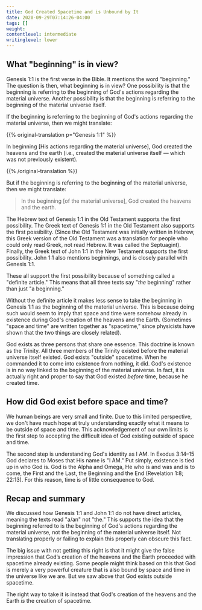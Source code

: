 ```yaml
---
title: God Created Spacetime and is Unbound by It
date: 2020-09-29T07:14:26-04:00
tags: []
weight: 
contentlevel: intermediate
writinglevel: lower
---
```


## What "beginning" is in view?

Genesis 1:1 is the first verse in the Bible. It mentions the word "beginning." The question is then, what beginning is in view? One possibility is that the beginning is referring to the beginning of God's actions regarding the material universe.  Another possibility is that the beginning is referring to the beginning of the material universe itself.

If the beginning is referring to the beginning of God's actions regarding the material universe, then we might translate: 

{{% original-translation p="Genesis 1:1" %}}

In beginning [His actions regarding the material universe], God created the heavens and the earth (i.e., created the material universe itself — which was not previously existent).

{{% /original-translation %}}

But if the beginning is referring to the beginning of the material universe, then we might translate: 

> In the beginning [of the material universe], God created the heavens and the earth.

The Hebrew text of Genesis 1:1 in the Old Testament supports the first possibility. The Greek text of Genesis 1:1 in the Old Testament also supports the first possibility. (Since the Old Testament was initially written in Hebrew, this Greek version of the Old Testament was a translation for people who could only read Greek, not read Hebrew. It was called the Septuagint). Finally, the Greek text of John 1:1 in the New Testament supports the first possibility. John 1:1 also mentions beginnings, and is closely parallel with Genesis 1:1. 

These all support the first possibility because of something called a "definite article." This means that all three texts say "*the* beginning" rather than just "a beginning." 

Without the definite article it makes less sense to take the beginning in Genesis 1:1 as the beginning of the material universe. This is because doing such would seem to imply that space and time were somehow already in existence during God's creation of the heavens and the Earth. (Sometimes "space and time" are written together as "spacetime," since physicists have shown that the two things are closely related). 

God exists as three persons that share one essence. This doctrine is known as the Trinity. All three members of the Trinity existed before the material universe itself existed. God exists "outside" spacetime. When he commanded it to come into existence from nothing, it did. God's existence is in no way linked to the beginning of the material universe. In fact, it is actually right and proper to say that God existed *before* time, because he created time. 

## How did God exist before space and time?

We human beings are very small and finite. Due to this limited perspective, we don't have much hope at truly understanding exactly what it means to be outside of space and time. This acknowledgement of our own limits is the first step to accepting the difficult idea of God existing outside of space and time.

The second step is understanding God's identity as I AM. In Exodus 3:14–15 God declares to Moses that His name is "I AM." Put simply, existence is tied up in who God is. God is the Alpha and Omega, He who is and was and is to come, the First and the Last, the Beginning and the End (Revelation 1:8; 22:13). For this reason, time is of little consequence to God. 

## Recap and summary

We discussed how Genesis 1:1 and John 1:1 do not have direct articles, meaning the texts read "a/an" not "the." This supports the idea that the beginning referred to is the beginning of God's actions regarding the material universe, not the beginning of the material universe itself. Not translating properly or failing to explain this properly can obscure this fact.

The big issue with not getting this right is that it might give the false impression that God’s creation of the heavens and the Earth proceeded with spacetime already existing. Some people might think based on this that God is merely a very powerful creature that is also bound by space and time in the universe like we are. But we saw above that God exists outside spacetime. 

The right way to take it is instead that God's creation of the heavens and the Earth *is* the creation of spacetime. 

